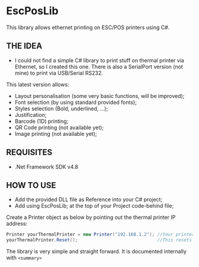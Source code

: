 # EscPosLib
This library allows ethernet printing on ESC/POS printers using C#.

## THE IDEA 
- I could not find a simple C# library to print stuff on thermal printer via Ethernet, so I created this one.
There is also a SerialPort version (not mine) to print via USB/Serial RS232.


This latest version allows:
- Layout personalisation (some very basic functions, will be improved);
- Font selection (by using standard provided fonts);
- Styles selection (Bold, underlined, ...);
- Justification;
- Barcode (1D) printing;
- QR Code printing (not available yet);
- Image printing (not available yet);

## REQUISITES
- .Net Framework SDK v4.8

## HOW TO USE
- Add the provided DLL file as Reference into your C# project;
- Add using EscPosLib; at the top of your Project code-behind file;

Create a Printer object as below by pointing out the thermal printer IP address:
```cs
Printer yourThermalPrinter = new Printer("192.168.1.2"); //Your printer IP
yourThermalPrinter.Reset();                              //This resets and also initializes the printer
```

The library is very simple and straight forward.
It is documented internally with ```<summary> ```
